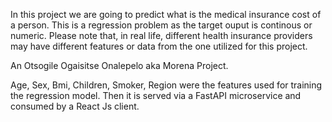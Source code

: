 In this project we are going to predict what is the medical insurance cost of a person. This is a regression problem as the target ouput is continous or numeric. Please note that, in real life, different health insurance providers may have different features or data from the one utilized for this project.   

An Otsogile Ogaisitse Onalepelo aka Morena Project.

Age, Sex, Bmi, Children, Smoker, Region were the features used for training the regression model. Then it is served via a FastAPI microservice and consumed by a React Js client.


